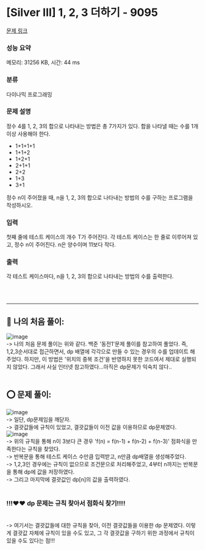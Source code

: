 # [Silver III] 1, 2, 3 더하기 - 9095 

[문제 링크](https://www.acmicpc.net/problem/9095) 

### 성능 요약

메모리: 31256 KB, 시간: 44 ms

### 분류

다이나믹 프로그래밍

### 문제 설명

<p>정수 4를 1, 2, 3의 합으로 나타내는 방법은 총 7가지가 있다. 합을 나타낼 때는 수를 1개 이상 사용해야 한다.</p>

<ul>
	<li>1+1+1+1</li>
	<li>1+1+2</li>
	<li>1+2+1</li>
	<li>2+1+1</li>
	<li>2+2</li>
	<li>1+3</li>
	<li>3+1</li>
</ul>

<p>정수 n이 주어졌을 때, n을 1, 2, 3의 합으로 나타내는 방법의 수를 구하는 프로그램을 작성하시오.</p>

### 입력 

 <p>첫째 줄에 테스트 케이스의 개수 T가 주어진다. 각 테스트 케이스는 한 줄로 이루어져 있고, 정수 n이 주어진다. n은 양수이며 11보다 작다.</p>

### 출력 

 <p>각 테스트 케이스마다, n을 1, 2, 3의 합으로 나타내는 방법의 수를 출력한다.</p>  <br><br>
 
 
 <hr>
 
 
 ## 👑 나의 처음 풀이: <br>
 ![image](https://user-images.githubusercontent.com/70849122/230833399-d002e10f-e7f9-4aa6-911b-1599db9a7023.png) <br>
 -> 나의 처음 문제 풀이는 위와 같다. 백준 '동전1'문제 풀이를 참고하여 풀었다. 즉, 1,2,3순서대로 접근하면서, dp 배열에 각각으로 만들 수 있는 경우의 수를 업데이트 해주었다. 하지만, 이 방법은 '위치의 중복 조건'을 반영하지 못한 코드여서 제대로 실행되지 않았다.  그래서 사실 인터넷 참고하였다...아직은 dp문제가 익숙치 않다..<br><br>
 
 ## ⭕ 문제 풀이: <br>
 ![image](https://user-images.githubusercontent.com/70849122/230833771-d34ab580-dd64-4acf-86dd-1132e0a8a177.png) <br>
 -> 일단, dp문제임을 깨닫자. <br>
 -> 결괏값들에 규칙이 있었고, 결괏값들이 이전 값을 이용하므로 dp문제였다. <br>
 ![image](https://user-images.githubusercontent.com/70849122/230834009-623f73cb-9c86-4615-99b4-ad5eb510ec2d.png) <br>
 -> 위의 규칙을 통해 n이 3보다 큰 경우   'f(n) = f(n-1) + f(n-2) + f(n-3)' 점화식을 만족한다는 규칙을 찾았다. <br>
 -> 반복문을 통해 테스트 케이스 수만큼 입력받고, n만큼 dp배열을 생성해주었다. <br>
-> 1,2,3인 경우에는 규칙이 없으므로 조건문으로 처리해주었고, 4부터 n까지는 반복문을 통해 dp에 값을 저장하였다. <br>
-> 그리고 마지막에 결괏값인 dp[n]의 값을 출력하였다. <br><br>
 
 
 ### !!!❤❤ dp 문제는 규칙 찾아서 점화식 찾기!!!! <br><br>
 -> 여기서는 결괏값들에 대한 규칙을 찾아, 이전 결괏값들을 이용한 dp 문제였다. 이렇게 결괏값 자체에 규칙이 있을 수도 있고, 그 각 결괏값을 구하기 위한 과정에서 규칙이 있을 수도 있다는 점!!! <br><br>
 


